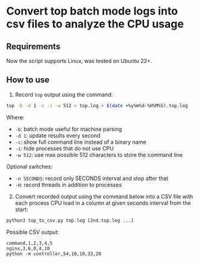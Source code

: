 # Convert top batch mode logs into csv files to analyze the CPU usage

## Requirements

Now the script supports Linux, was tested on Ubuntu 22+.

## How to use

1. Record `top` output using the command:
```bash
top -b -d 1 -c -i -w 512 > top.log > $(date +%y%m%d-%H%M%S).top.log
```
Where:
- `-b`: batch mode useful for machine parsing
- `-d 1`: update results every second
- `-c`: show full command line instead of a binary name
- `-i`: hide processes that do not use CPU
- `-w 512`: use max possible 512 characters to store the command line

Optional switches:
- `-n SECONDS`: record only SECONDS interval and stop after that
- `-H`: record threads in addition to processes

2. Convert recorded output using the command below into a CSV file with each process CPU load in a column at given seconds interval from the start:

```bash
python3 top_to_csv.py top.log [2nd.top.log ...]
```

Possible CSV output:

```csv
command,1,2,3,4,5
nginx,3,6,0,4,10
python -m controller,54,10,10,33,20
```
